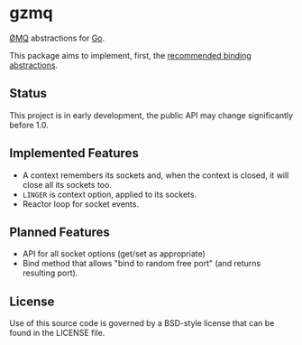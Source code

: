 # gzmq

[ØMQ](http://www.zeromq.org) abstractions for [Go](http://golang.org).

This package aims to implement, first, the [recommended binding abstractions](http://www.zeromq.org/topics:binding-abstractions).

## Status

This project is in early development, the public API may change significantly before 1.0.

## Implemented Features

* A context remembers its sockets and, when the context is closed, it will close all its sockets too.
* `LINGER` is context option, applied to its sockets.
* Reactor loop for socket events.

## Planned Features

* API for all socket options (get/set as appropriate)
* Bind method that allows "bind to random free port" (and returns resulting port).

## License

Use of this source code is governed by a BSD-style license that can be found in
the LICENSE file.
